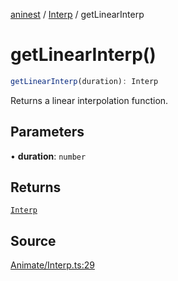 [aninest](../../index.md) / [Interp](../index.md) / getLinearInterp

# getLinearInterp()

```ts
getLinearInterp(duration): Interp
```

Returns a linear interpolation function.

## Parameters

• **duration**: `number`

## Returns

[`Interp`](../type-aliases/Interp.md)

## Source

[Animate/Interp.ts:29](https://github.com/zphrs/aninest/blob/729a7d6/src/Animate/Interp.ts#L29)
